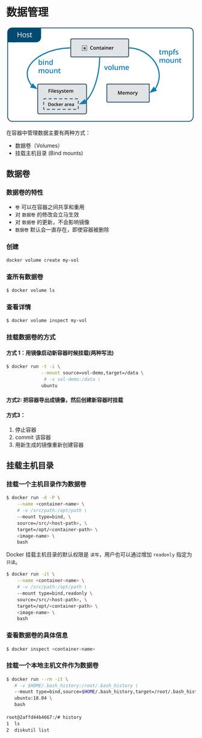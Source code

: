 # 数据管理

![](../.gitbook/assets/image%20%285%29.png)

在容器中管理数据主要有两种方式：

* 数据卷（Volumes）
* 挂载主机目录 \(Bind mounts\)

## 数据卷

### 数据卷的特性

* `卷` 可以在容器之间共享和重用
* 对 `数据卷` 的修改会立马生效
* 对 `数据卷` 的更新，不会影响镜像
* `数据卷` 默认会一直存在，即使容器被删除

### 创建

```bash
docker volume create my-vol
```

### 查所有数据卷

```bash
$ docker volume ls
```

### 查看详情

```bash
$ docker volume inspect my-vol
```

### 挂载数据卷的方式

#### 方式 1：用镜像启动新容器时候挂载\(两种写法\)

```bash
$ docker run -t -i \
             --mount source=vol-demo,target=/data \
              # -v vol-demo:/data \
             ubuntu
```

#### 方式2: 把容器导出成镜像，然后创建新容器时挂载

#### 方式3：

1. 停止容器
2. commit 该容器
3. 用新生成的镜像重新创建容器

## 挂载主机目录

### 挂载一个主机目录作为数据卷

```bash
$ docker run -d -P \
    --name <container-name> \
    # -v /src/path:/opt/path \
    --mount type=bind, \
    source=/src/<host-path>, \
    target=/opt/<container-path> \
    <image-name> \
    bash
```

Docker 挂载主机目录的默认权限是 `读写`，用户也可以通过增加 `readonly` 指定为 `只读`。

```bash
$ docker run -it \
    --name <container-name> \
    # -v /src/path:/opt/path \
    --mount type=bind,readonly \
    source=/src/<host-path>, \
    target=/opt/<container-path> \
    <image-name> \
    bash
```

### 查看数据卷的具体信息

```bash
$ docker inspect <container-name>
```

### 挂载一个本地主机文件作为数据卷

```bash
$ docker run --rm -it \
   # -v $HOME/.bash_history:/root/.bash_history \
   --mount type=bind,source=$HOME/.bash_history,target=/root/.bash_history \
   ubuntu:18.04 \
   bash

root@2affd44b4667:/# history
1  ls
2  diskutil list
```

